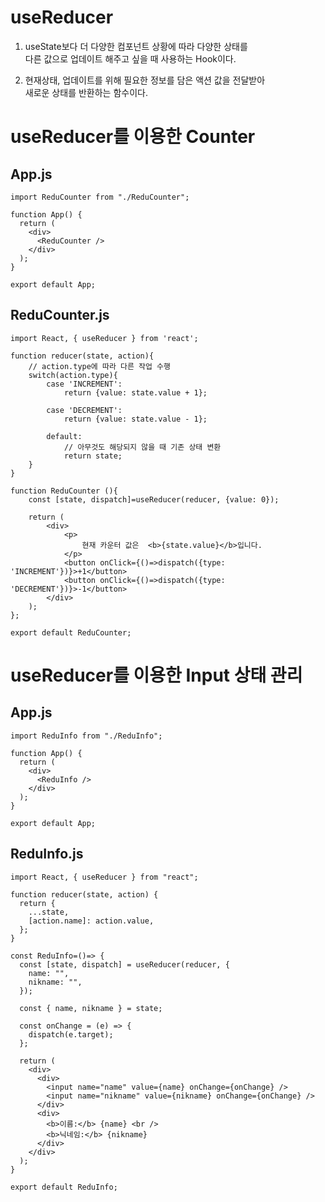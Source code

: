 # useReducer
1. useState보다 더 다양한 컴포넌트 상황에 따라 다양한 상태를  
다른 값으로 업데이트 해주고 싶을 때 사용하는 Hook이다.

2. 현재상태, 업데이트를 위해 필요한 정보를 담은 액션 값을 전달받아  
   새로운 상태를 반환하는 함수이다.
   
# useReducer를 이용한 Counter

## App.js
```
import ReduCounter from "./ReduCounter";

function App() {
  return (
    <div>
      <ReduCounter />
    </div>
  );
}

export default App;
```

## ReduCounter.js
```
import React, { useReducer } from 'react';

function reducer(state, action){
    // action.type에 따라 다른 작업 수행
    switch(action.type){
        case 'INCREMENT':
            return {value: state.value + 1};

        case 'DECREMENT':
            return {value: state.value - 1};

        default:
            // 아무것도 해당되지 않을 때 기존 상태 변환
            return state;
    }
}

function ReduCounter (){
    const [state, dispatch]=useReducer(reducer, {value: 0});
    
    return (
        <div>
            <p>
                현재 카운터 값은  <b>{state.value}</b>입니다.
            </p>
            <button onClick={()=>dispatch({type: 'INCREMENT'})}>+1</button>
            <button onClick={()=>dispatch({type: 'DECREMENT'})}>-1</button>
        </div>
    );
};

export default ReduCounter;
```

# useReducer를 이용한 Input 상태 관리

## App.js
```
import ReduInfo from "./ReduInfo";

function App() {
  return (
    <div>
      <ReduInfo />
    </div>
  );
}

export default App;
```

## ReduInfo.js
```
import React, { useReducer } from "react";

function reducer(state, action) {
  return {
    ...state,
    [action.name]: action.value,
  };
}

const ReduInfo=()=> {
  const [state, dispatch] = useReducer(reducer, {
    name: "",
    nikname: "",
  });

  const { name, nikname } = state;

  const onChange = (e) => {
    dispatch(e.target);
  };

  return (
    <div>
      <div>
        <input name="name" value={name} onChange={onChange} />
        <input name="nikname" value={nikname} onChange={onChange} />
      </div>
      <div>
        <b>이름:</b> {name} <br />
        <b>닉네임:</b> {nikname}
      </div>
    </div>
  );
}

export default ReduInfo;

```
